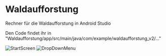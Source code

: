 # Waldaufforstung
Rechner für die Waldaufforstung in Android Studio 

Den Code findet ihr in  "Waldaufforstung/app/src/main/java/com/example/waldaufforstung_v2/..."

![StartScreen](https://user-images.githubusercontent.com/66503801/213499613-33235c0e-f5b5-410e-8fa3-172d6887cf68.png)
![DropDownMenu](https://user-images.githubusercontent.com/66503801/213499624-2b17973f-0ed0-46b3-a55b-f20d35d754ec.png)
